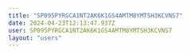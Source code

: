 ```yaml
---
title: "SP095PYRGCA1NT2AK6K1GS4AMTM8YMTSH3KCVNS7"
date: 2024-04-23T12:13:47.937Z
user: SP095PYRGCA1NT2AK6K1GS4AMTM8YMTSH3KCVNS7
layout: "users"
---
```

    